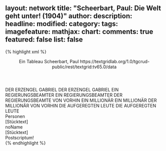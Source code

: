 layout: network
title: "Scheerbart, Paul: Die Welt geht unter! (1904)"
author:
description:
headline:
modified:
category:
tags:
imagefeature:
mathjax:
chart:
comments: true
featured: false
list: false
---
{% highlight xml %}
<?xml-model href="https://raw.githubusercontent.com/DLiNa/project/master/rules/lina.rnc"?><?xml-model href="https://raw.githubusercontent.com/DLiNa/project/master/rules/lina.sch"?>
<play xmlns="http://lina.digital">
  <header>
    <title>Die Welt geht unter!</title>
  	<subtitle>Ein Tableau</subtitle>
    <genretitle/>
    <author>Scheerbart, Paul</author>
  	<date when="1904" type="print"/>
  	<source>https://textgridlab.org/1.0/tgcrud-public/rest/textgrid:tv65.0/data</source>
  </header>
  <personae>
    <character>
      <name>DER ERZENGEL GABRIEL</name>
      <alias xml:id="der_erzengel_gabriel">
        <name>DER ERZENGEL GABRIEL</name>
      </alias>
    </character>
    <character>
      <name>EIN REGIERUNGSBEAMTER</name>
      <alias xml:id="ein_regierungsbeamter">
        <name>EIN REGIERUNGSBEAMTER</name>
      </alias>
    	<alias xml:id="der_regierungsbeamte_von_vorhin">
    		<name>DER REGIERUNGSBEAMTE VON VORHIN</name>
    	</alias>
    </character>
    <character>
      <name>EIN MILLIONÄR</name>
      <alias xml:id="ein_millionär">
        <name>EIN MILLIONÄR</name>
      </alias>
    	<alias xml:id="der_millionär_von_vorhin">
    		<name>DER MILLIONÄR VON VORHIN</name>
    	</alias>
    </character>
    <character>
      <name>DIE AUFGEREGTEN LEUTE</name>
      <alias xml:id="die_aufgeregten_leute">
        <name>DIE AUFGEREGTEN LEUTE</name>
      </alias>
    </character>
  </personae>
  <text>
    <div>
      <head>Personen</head>
    </div>
    <div>
      <head>[Stücktext]</head>
      <div>
        <head>noName</head>
        <div>
          <head>[Stücktext]</head>
          <sp who="#der_erzengel_gabriel">
            <amount n="6" unit="speech_acts"/>
            <amount n="161" unit="words"/>
            <amount n="3" unit="lines"/>
            <amount n="886" unit="chars"/>
          </sp>
          <sp who="#ein_regierungsbeamter">
            <amount n="1" unit="speech_acts"/>
            <amount n="2" unit="words"/>
            <amount n="1" unit="lines"/>
            <amount n="10" unit="chars"/>
          </sp>
          <sp who="#ein_millionär">
            <amount n="1" unit="speech_acts"/>
            <amount n="2" unit="words"/>
            <amount n="1" unit="lines"/>
            <amount n="10" unit="chars"/>
          </sp>
          <sp who="#die_aufgeregten_leute">
            <amount n="1" unit="speech_acts"/>
            <amount n="5" unit="words"/>
            <amount n="1" unit="lines"/>
            <amount n="25" unit="chars"/>
          </sp>
          <sp who="#der_regierungsbeamte_von_vorhin">
            <amount n="1" unit="speech_acts"/>
            <amount n="12" unit="words"/>
            <amount n="1" unit="lines"/>
            <amount n="67" unit="chars"/>
          </sp>
          <sp who="#der_millionär_von_vorhin">
            <amount n="1" unit="speech_acts"/>
            <amount n="5" unit="words"/>
            <amount n="1" unit="lines"/>
            <amount n="28" unit="chars"/>
          </sp>
        </div>
        <div>
          <head>Postscriptum!</head>
        </div>
      </div>
    </div>
  </text>
</play>
{% endhighlight %}